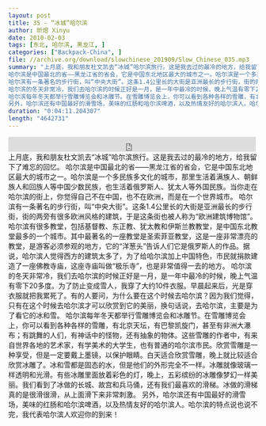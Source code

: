 ```yaml
---
layout: post
title: 35 - “冰城”哈尔滨
author: 昕煜 Xinyu
date: 2010-02-03
tags: [东北, 哈尔滨, 黑龙江, ]
categories: ["Backpack-China", ]
file: //archive.org/download/slowchinese_201909/Slow_Chinese_035.mp3
summary: "上月底，我和朋友杜文凯去“冰城”哈尔滨旅行。这是我去过的最冷的地方，给我留下了难忘的回忆。
哈尔滨是中国最北的省——黑龙江省的省会，它是中国东北地区最大的城市之一。哈尔滨是一个多民族多文化的城市，那里生活着满族人、朝鲜族人和回族人等中国少数民族，也生活着俄罗斯人、犹太人等外国民族。当你走在哈尔滨的街上，你觉得自己不在中国，也不在欧洲，而是在一个世界城市。
哈尔滨有一条著名的步行街，叫“中央大街”。这条1.4公里长的大街是亚洲最长的步行街，街的两旁有很多欧洲风格的建筑，于是这条街也被人称为“欧洲建筑博物馆”。哈尔滨有很多教堂，包括基督教、东正教、犹太教和伊斯兰教教堂，是中国东北教堂最多的一个城市。其中最著名的一座教堂是圣索菲亚教堂，这是一座非常漂亮的教堂，是游客必须参观的地方，它的“洋葱头”告诉人们它是俄罗斯人的作品。据说，哈尔滨人觉得西方的建筑太多了，为了给哈尔滨加上中国特色，市民就捐款建造了一座佛教寺庙，这座寺庙叫做“极乐寺”，也是非常值得一去的地方。
哈尔滨的冬天非常冷，我们去哈尔滨的时候正好是一月，是一年中最冷的时候，晚上气温有零下20多度。为了防止变成雪人，我穿了大约10件衣服。早晨起来后，光是穿衣服就把我累死了。有的人要问，为什么要在这个时候去哈尔滨？因为我们觉得，只有在这个时候去哈尔滨才可以欣赏到它的美丽，换句话说，去哈尔滨，主要是为了看它的冰和雪。
哈尔滨每年冬天都举行雪雕博览会和冰雕节。在雪雕博览会上，你可以看到各种各样的雪雕，有北京天坛，有巴黎凯旋门，甚至有非洲大瀑布；有跳舞的人们，有神话中的怪物，还有抽象的物体。这些雪雕的作者中，有来自世界各地的艺术家，有学美术的大学生，也有普通的哈尔滨市民。欣赏雪雕是一种享受，但是一定要戴上墨镜，以保护眼睛。白天适合欣赏雪雕，晚上就比较适合欣赏冰雕了。冰和雪都是固态的水，但是他们的外形完全不一样。冰雕就像玻璃一样透明和光滑。有些冰雕里面放着彩色的灯，晚上，五彩缤纷的冰雕像梦幻一样美丽。我们看到了冰做的长城、故宫和兵马俑，还有我们最喜欢的滑梯。冰做的滑梯真的是很滑很滑，从上面滑下来非常刺激。
另外，哈尔滨还有中国最好的滑雪场，美味的红肠和哈尔滨啤酒，以及热情友好的哈尔滨人。哈尔滨的特点说也说不完，我代表哈尔滨人欢迎你的到来！"
duration: "0:04:11.204307"
length: "4642731"
---
```


<iframe src="https://archive.org/embed/slowchinese_201909/Slow_Chinese_035.mp3" width="500" height="30" frameborder="0" webkitallowfullscreen="true" mozallowfullscreen="true" allowfullscreen></iframe>
上月底，我和朋友杜文凯去“冰城”哈尔滨旅行。这是我去过的最冷的地方，给我留下了难忘的回忆。
哈尔滨是中国最北的省——黑龙江省的省会，它是中国东北地区最大的城市之一。哈尔滨是一个多民族多文化的城市，那里生活着满族人、朝鲜族人和回族人等中国少数民族，也生活着俄罗斯人、犹太人等外国民族。当你走在哈尔滨的街上，你觉得自己不在中国，也不在欧洲，而是在一个世界城市。
哈尔滨有一条著名的步行街，叫“中央大街”。这条1.4公里长的大街是亚洲最长的步行街，街的两旁有很多欧洲风格的建筑，于是这条街也被人称为“欧洲建筑博物馆”。哈尔滨有很多教堂，包括基督教、东正教、犹太教和伊斯兰教教堂，是中国东北教堂最多的一个城市。其中最著名的一座教堂是圣索菲亚教堂，这是一座非常漂亮的教堂，是游客必须参观的地方，它的“洋葱头”告诉人们它是俄罗斯人的作品。据说，哈尔滨人觉得西方的建筑太多了，为了给哈尔滨加上中国特色，市民就捐款建造了一座佛教寺庙，这座寺庙叫做“极乐寺”，也是非常值得一去的地方。
哈尔滨的冬天非常冷，我们去哈尔滨的时候正好是一月，是一年中最冷的时候，晚上气温有零下20多度。为了防止变成雪人，我穿了大约10件衣服。早晨起来后，光是穿衣服就把我累死了。有的人要问，为什么要在这个时候去哈尔滨？因为我们觉得，只有在这个时候去哈尔滨才可以欣赏到它的美丽，换句话说，去哈尔滨，主要是为了看它的冰和雪。
哈尔滨每年冬天都举行雪雕博览会和冰雕节。在雪雕博览会上，你可以看到各种各样的雪雕，有北京天坛，有巴黎凯旋门，甚至有非洲大瀑布；有跳舞的人们，有神话中的怪物，还有抽象的物体。这些雪雕的作者中，有来自世界各地的艺术家，有学美术的大学生，也有普通的哈尔滨市民。欣赏雪雕是一种享受，但是一定要戴上墨镜，以保护眼睛。白天适合欣赏雪雕，晚上就比较适合欣赏冰雕了。冰和雪都是固态的水，但是他们的外形完全不一样。冰雕就像玻璃一样透明和光滑。有些冰雕里面放着彩色的灯，晚上，五彩缤纷的冰雕像梦幻一样美丽。我们看到了冰做的长城、故宫和兵马俑，还有我们最喜欢的滑梯。冰做的滑梯真的是很滑很滑，从上面滑下来非常刺激。
另外，哈尔滨还有中国最好的滑雪场，美味的红肠和哈尔滨啤酒，以及热情友好的哈尔滨人。哈尔滨的特点说也说不完，我代表哈尔滨人欢迎你的到来！